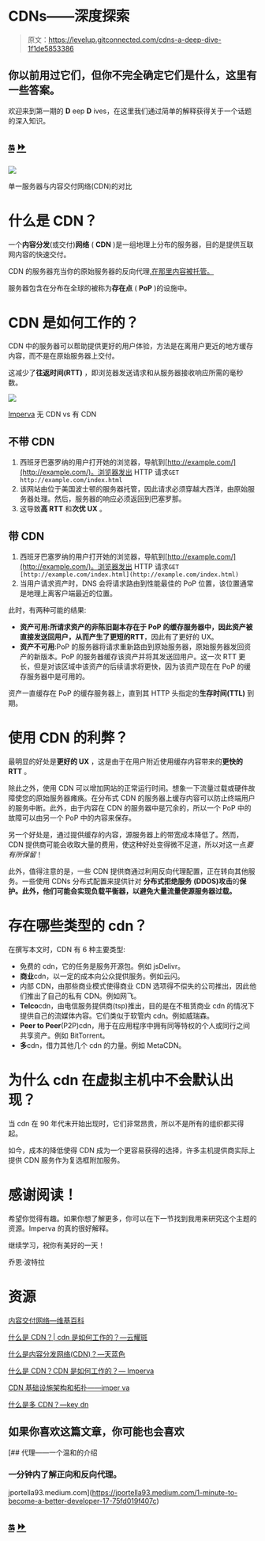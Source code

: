 # CDNs——深度探索

> 原文：<https://levelup.gitconnected.com/cdns-a-deep-dive-1f1de5853386>

## 你以前用过它们，但你不完全确定它们是什么，这里有一些答案。

欢迎来到第一期的 **D** eep **D** ives，在这里我们通过简单的解释获得关于一个话题的深入知识。

## [🔛](https://jportella93.medium.com/dd-deep-dives-adb717e0709e) [⏩](/using-svgs-on-the-web-a-deep-dive-d3de6b0cc5d5)

![](img/c5701b66aa8f91d934d0ed4a6551ff0e.png)

单一服务器与内容交付网络(CDN)的对比

# 什么是 CDN？

一个**内容分发**(或交付)**网络** ( **CDN** )是一组地理上分布的服务器，目的是提供互联网内容的快速交付。

CDN 的服务器充当你的原始服务器的反向代理[,在那里内容被托管。](https://jportella93.medium.com/1-minute-to-become-a-better-developer-17-75fd019f407c)

服务器包含在分布在全球的被称为**存在点** ( **PoP** )的设施中。

# CDN 是如何工作的？

CDN 中的服务器可以帮助提供更好的用户体验，方法是在离用户更近的地方缓存内容，而不是在原始服务器上交付。

这减少了**往返时间(RTT)** ，即浏览器发送请求和从服务器接收响应所需的毫秒数。

![](img/cb3aae687552e5a25992fe31c0d54217.png)

[Imperva](https://www.imperva.com/learn/performance/what-is-cdn-how-it-works/) 无 CDN vs 有 CDN

## **不带 CDN**

1.  西班牙巴塞罗纳的用户打开她的浏览器，导航到[http://example.com/](http://example.com/)。浏览器发出 HTTP 请求`GET http://example.com/index.html`
2.  该网站由位于美国波士顿的服务器托管，因此请求必须穿越大西洋，由原始服务器处理。然后，服务器的响应必须返回到巴塞罗那。
3.  这导致**高 RTT** 和**次优 UX** 。

## **带 CDN**

1.  西班牙巴塞罗纳的用户打开她的浏览器，导航到[http://example.com/](http://example.com/)。浏览器发出 HTTP 请求`GET [http://example.com/index.html](http://example.com/index.html)`
2.  当用户请求资产时，DNS 会将请求路由到性能最佳的 PoP 位置，该位置通常是地理上离客户端最近的位置。

此时，有两种可能的结果:

*   **资产可用:**所请求资产的非陈旧副本存在于 PoP 的缓存服务器中，因此资产被直接发送回用户，从而产生了更短的**RTT**，因此有了更好的 UX。
*   **资产不可用**:PoP 的服务器将请求重新路由到原始服务器，原始服务器发回资产的新版本。PoP 的服务器缓存该资产并将其发送回用户。这一次 RTT 更长，但是对该区域中该资产的后续请求将更快，因为该资产现在在 PoP 的缓存服务器中是可用的。

资产一直缓存在 PoP 的缓存服务器上，直到其 HTTP 头指定的**生存时间(TTL)** 到期。

# 使用 CDN 的利弊？

最明显的好处是**更好的 UX** ，这是由于在用户附近使用缓存内容带来的**更快的 RTT** 。

除此之外，使用 CDN 可以增加网站的正常运行时间。想象一下流量过载或硬件故障使您的原始服务器瘫痪。在分布式 CDN 的服务器上缓存内容可以防止终端用户的服务中断。此外，由于内容在 CDN 的服务器中是冗余的，所以一个 PoP 中的故障可以由另一个 PoP 中的内容来保存。

另一个好处是，通过提供缓存的内容，源服务器上的带宽成本降低了。然而，CDN 提供商可能会收取大量的费用，使这种好处变得微不足道，所以对这一点*要有所保留*！

此外，值得注意的是，一些 CDN 提供商通过利用反向代理配置，正在转向其他服务。一些使用 CDNs 分布式配置来提供针对 **分布式拒绝服务** **(DDOS)攻击**的**保护。此外，他们可能会实现负载平衡器，以避免大量流量使源服务器过载。**

# 存在哪些类型的 cdn？

在撰写本文时，CDN 有 6 种主要类型:

*   免费的 cdn，它的任务是服务开源包。例如 jsDelivr。
*   **商业**cdn，以一定的成本向公众提供服务。例如云闪。
*   内部 CDN，由那些商业模式使得商业 CDN 选项得不偿失的公司推出，因此他们推出了自己的私有 CDN。例如网飞。
*   **Telco**cdn，由电信服务提供商(tsp)推出，目的是在不租赁商业 cdn 的情况下提供自己的流媒体内容。它们类似于软管内 cdn。例如威瑞森。
*   **Peer to Peer**(P2P)cdn，用于在应用程序中拥有同等特权的个人或同行之间共享资产。例如 BitTorrent。
*   **多**cdn，借力其他几个 cdn 的力量。例如 MetaCDN。

# 为什么 cdn 在虚拟主机中不会默认出现？

当 cdn 在 90 年代末开始出现时，它们非常昂贵，所以不是所有的组织都买得起。

如今，成本的降低使得 CDN 成为一个更容易获得的选择，许多主机提供商实际上提供 CDN 服务作为复选框附加服务。

# 感谢阅读！

希望你觉得有趣。如果你想了解更多，你可以在下一节找到我用来研究这个主题的资源。Imperva 的真的很好解释。

继续学习，祝你有美好的一天！

乔恩·波特拉

# 资源

[内容交付网络—维基百科](https://en.wikipedia.org/wiki/Content_delivery_network)

[什么是 CDN？| cdn 是如何工作的？—云耀斑](https://www.cloudflare.com/learning/cdn/what-is-a-cdn/)

[什么是内容分发网络(CDN)？—天蓝色](https://docs.microsoft.com/en-us/azure/cdn/cdn-overview)

[什么是 CDN？CDN 是如何工作的？— Imperva](https://www.imperva.com/learn/performance/what-is-cdn-how-it-works/)

[CDN 基础设施架构和拓扑——imper va](https://www.imperva.com/learn/performance/cdn-architecture)

[什么是多 CDN？—key dn](https://www.keycdn.com/support/what-is-a-multi-cdn)

## 如果你喜欢这篇文章，你可能也会喜欢

[](https://jportella93.medium.com/1-minute-to-become-a-better-developer-17-75fd019f407c) [## 代理——一个温和的介绍

### 一分钟内了解正向和反向代理。

jportella93.medium.com](https://jportella93.medium.com/1-minute-to-become-a-better-developer-17-75fd019f407c) 

## [🔛](https://jportella93.medium.com/dd-deep-dives-adb717e0709e) [**⏩**](/using-svgs-on-the-web-a-deep-dive-d3de6b0cc5d5)